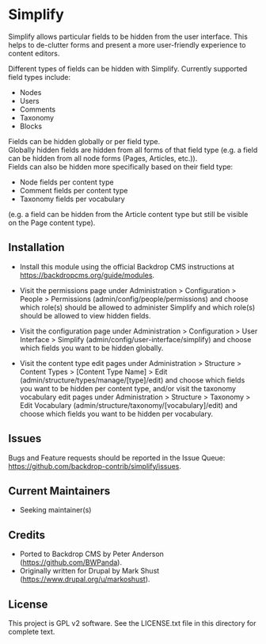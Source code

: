 Simplify
========

Simplify allows particular fields to be hidden from the user interface. This
helps to de-clutter forms and present a more user-friendly experience to content
editors.

Different types of fields can be hidden with Simplify. Currently supported field
types include:

- Nodes
- Users
- Comments
- Taxonomy
- Blocks

Fields can be hidden globally or per field type.  
Globally hidden fields are hidden from all forms of that field type (e.g. a
field can be hidden from all node forms (Pages, Articles, etc.)).  
Fields can also be hidden more specifically based on their field type:

- Node fields per content type
- Comment fields per content type
- Taxonomy fields per vocabulary

(e.g. a field can be hidden from the Article content type but still be visible
on the Page content type).

Installation
------------

- Install this module using the official Backdrop CMS instructions at
  https://backdropcms.org/guide/modules.

- Visit the permissions page under Administration > Configuration > People >
  Permissions (admin/config/people/permissions) and choose which role(s) should
  be allowed to administer Simplify and which role(s) should be allowed to view
  hidden fields.

- Visit the configuration page under Administration > Configuration > User
  Interface > Simplify (admin/config/user-interface/simplify) and choose which
  fields you want to be hidden globally.

- Visit the content type edit pages under Administration > Structure > Content
  Types > [Content Type Name] > Edit (admin/structure/types/manage/[type]/edit)
  and choose which fields you want to be hidden per content type, and/or visit
  the taxonomy vocabulary edit pages under Administration > Structure >
  Taxonomy > Edit Vocabulary (admin/structure/taxonomy/[vocabulary]/edit) and
  choose which fields you want to be hidden per vocabulary.

Issues
------

Bugs and Feature requests should be reported in the Issue Queue:
https://github.com/backdrop-contrib/simplify/issues.

Current Maintainers
-------------------

- Seeking maintainer(s)

Credits
-------

- Ported to Backdrop CMS by Peter Anderson (https://github.com/BWPanda).
- Originally written for Drupal by Mark Shust
  (https://www.drupal.org/u/markoshust).

License
-------

This project is GPL v2 software. See the LICENSE.txt file in this directory for
complete text.
